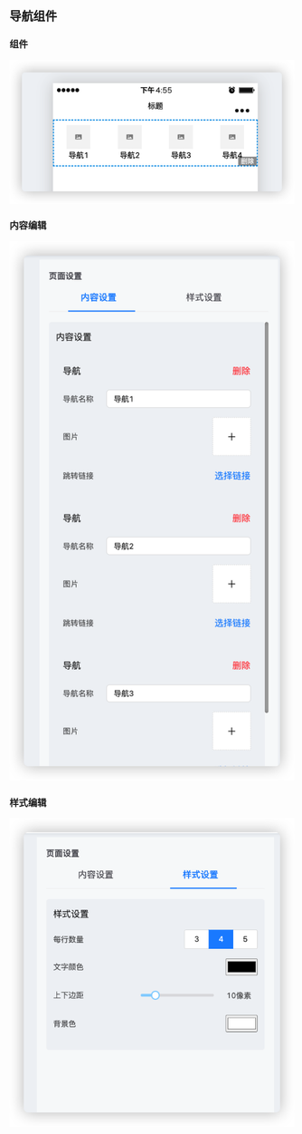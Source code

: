 ## 导航组件

### 组件
![组件](./images/content.png)

### 内容编辑
![内容编辑](./images/editor-content.png)

### 样式编辑
![样式编辑](./images/editor-style.png)